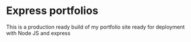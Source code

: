 # Express portfolios

This is a production ready build of my portfolio site ready for deployment with Node JS and express